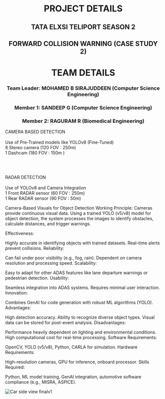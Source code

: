 
<h1 align="center">PROJECT DETAILS</h1>
<h2 align="center">TATA ELXSI TELIPORT SEASON 2</h2>
<h2 align="center">FORWARD COLLISION WARNING (CASE STUDY 2)</h2>
<h1 align="center">TEAM DETAILS</h1>
<h3 align='center'>Team Leader: 	MOHAMED B SIRAJUDDEEN 	(Computer Science Engineering)</h3>
<h3 align='center'>Member 1: 	SANDEEP G 			(Computer Science Engineering)</h3>
<h3 align='center'>Member 2: 	RAGURAM R 			(Biomedical Engineering)</h3>

<p>CAMERA BASED DETECTION <br/><br/>
Use of Pre-Trained models like YOLOv8 (Fine-Tuned)<br/>8 Stereo camera (120 FOV : 250m)<br/>1 Dashcam (180 FOV : 150m )
</p>
<br/>
<br/>
<p>
RADAR DETECTION<br/><br/>
Use of YOLOv8 and Camera Integration<br/>1 Front RADAR sensor (60 FOV : 250m)<br/>1 Rear RADAR sensor (90 FOV : 50m)
</p>

<p>
  Camera-Based Visuals for Object Detection
Working Principle:
Cameras provide continuous visual data. Using a trained YOLO (v5/v8) model for object detection, the system processes the images to identify obstacles, calculate distances, and trigger warnings.

Effectiveness:

Highly accurate in identifying objects with trained datasets.
Real-time alerts prevent collisions.
Reliability:

Can fail under poor visibility (e.g., fog, rain).
Dependent on camera resolution and processing speed.
Scalability:

Easy to adapt for other ADAS features like lane departure warnings or pedestrian detection.
Usability:

Seamless integration into ADAS systems.
Requires minimal user interaction.
Innovation:

Combines GenAI for code generation with robust ML algorithms (YOLO).
Advantages:

High detection accuracy.
Ability to recognize diverse object types.
Visual data can be stored for post-event analysis.
Disadvantages:

Performance heavily dependent on lighting and environmental conditions.
High computational cost for real-time processing.
Software Requirements:

OpenCV, YOLO (v5/v8), Python, CARLA for simulation.
Hardware Requirements:

High-resolution cameras, GPU for inference, onboard processor.
Skills Required:

Python, ML model training, GenAI integration, automotive software compliance (e.g., MISRA, ASPICE).
</p>

![Car side view finalv1](https://github.com/user-attachments/assets/c9a53fb7-18fd-44fa-86cf-bdc61ab2a639)

